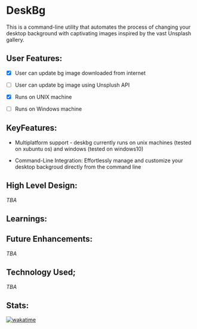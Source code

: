 # DeskBg
This is a command-line utility that automates the process of changing your desktop background with captivating images inspired by the vast Unsplash gallery.

## User Features:

- [x] User can update bg image downloaded from internet
- [ ] User can update bg image using Unsplush API
- [x] Runs on UNIX machine
- [ ] Runs on Windows machine



## KeyFeatures:

* Multiplatform support - deskbg currently runs on unix machines (tested on xubuntu os) and windows (tested on windows10)

* Command-Line Integration: Effortlessly manage and customize your desktop backgroud directly from the command line


## High Level Design:
*TBA*

## Learnings: 


## Future Enhancements:
*TBA*

## Technology Used;
*TBA*

## Stats:
[![wakatime](https://wakatime.com/badge/user/018bcec0-034b-4087-aa28-64a97a30a65f/project/018bfb79-f812-43c3-b538-09157550effc.svg)](https://wakatime.com/badge/user/018bcec0-034b-4087-aa28-64a97a30a65f/project/018bfb79-f812-43c3-b538-09157550effc)
